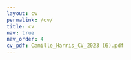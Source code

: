 ```yaml
---
layout: cv
permalink: /cv/
title: cv
nav: true
nav_order: 4
cv_pdf: Camille_Harris_CV_2023 (6).pdf
---
```

